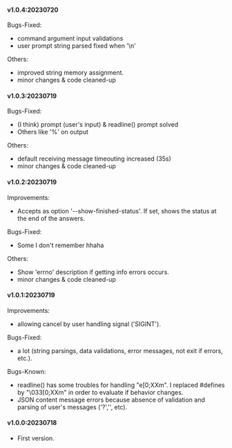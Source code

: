 #### v1.0.4:20230720

Bugs-Fixed:
- command argument input validations 
- user prompt string parsed fixed when '\n'

Others:
- improved string memory assignment.
- minor changes & code cleaned-up

#### v1.0.3:20230719

Bugs-Fixed:

- (I think) prompt (user's input) & readline() prompt solved
- Others like '%' on output

Others:

- default receiving message timeouting increased (35s)
- minor changes & code cleaned-up

#### v1.0.2:20230719

Improvements:

- Accepts as option '--show-finished-status'. If set, shows the status at the end of the answers.
	
Bugs-Fixed:

- Some I don't remember hhaha

Others:

- Show 'errno' description if getting info errors occurs.
- minor changes & code cleaned-up

#### v1.0.1:20230719

Improvements:

- allowing cancel by user handling signal ('SIGINT').
	
Bugs-Fixed:

- a lot (string parsings, data validations, error messages, not exit if errors, etc.).

Bugs-Known:

- readline() has some troubles for handling "e[0;XXm". I replaced #defines by "\033[0;XXm" in order to evaluate if behavior changes.
- JSON content message errors because absence of validation and parsing of user's messages ('?','\', etc). 

#### v1.0.0:20230718

- First version.

